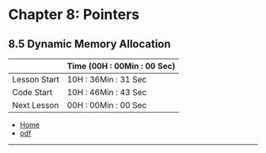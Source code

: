 # Chapter 8: Pointers
## 8.5 Dynamic Memory Allocation
||Time (00H : 00Min : 00 Sec)|
|-|-|
 |Lesson Start           | 10H : 36Min : 31 Sec |  
 |Code Start             | 10H : 46Min : 43 Sec |  
 |Next Lesson            | 00H : 00Min : 00 Sec |

* [Home](/README.md)
* [pdf]()

---
